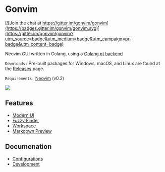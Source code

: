 # Gonvim

[![Join the chat at https://gitter.im/gonvim/gonvim](https://badges.gitter.im/gonvim/gonvim.svg)](https://gitter.im/gonvim/gonvim?utm_source=badge&utm_medium=badge&utm_campaign=pr-badge&utm_content=badge)

Neovim GUI written in Golang, using a [Golang qt backend](https://github.com/therecipe/qt)

`Downloads:` Pre-built packages for Windows, macOS, and Linux are found at the [Releases](https://github.com/grandquista/gonvim/releases/) page.

`Requirements:` [Neovim](https://github.com/neovim/neovim) (v0.2)

![](https://raw.githubusercontent.com/wiki/grandquista/gonvim/screenshots/main.png)


## Features

- [Modern UI](https://github.com/grandquista/gonvim/wiki/Features#tabline-statusline-lint-message-command-line-and-message)
- [Fuzzy Finder](https://github.com/grandquista/gonvim/wiki/Features#fuzzy-finder-in-gui)
- [Workspace](https://github.com/grandquista/gonvim/wiki/Features#workspace)
- [Markdown Preview](https://github.com/grandquista/gonvim/wiki/Features#markdown-preview)

## Documenation

- [Configurations](https://github.com/grandquista/gonvim/wiki/Configurations)
- [Development](https://github.com/grandquista/gonvim/wiki/Development)

